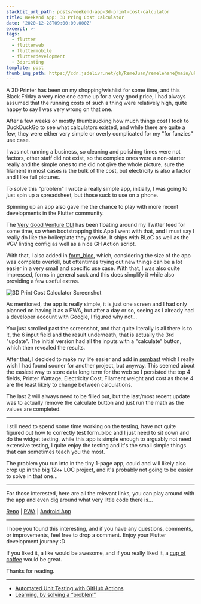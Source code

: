 ```yaml
---
stackbit_url_path: posts/weekend-app-3d-print-cost-calculator
title: Weekend App: 3D Pring Cost Calculator
date: '2020-12-28T09:00:00.000Z'
excerpt: >-
tags:
  - flutter
  - flutterweb
  - fluttermobile
  - flutterdevelopment
  - 3dprinting
template: post
thumb_img_path: https://cdn.jsdelivr.net/gh/RemeJuan/remelehane@main/uPic/play_store_feature.jpg
---
```

A 3D Printer has been on my shopping/wishlist for some time, and this Black Friday a very nice one came up for a very good price, I had always assumed that the running costs of such a thing were relatively high, quite happy to say I was very wrong on that one.

After a few weeks or mostly thumbsucking how much things cost I took to DuckDuckGo to see what calculators existed, and while there are quite a few, they were either very simple or overly complicated for my "for funzies" use case.

I was not running a business, so cleaning and polishing times were not factors, other staff did not exist, so the complex ones were a non-starter really and the simple ones to me did not give the whole picture, sure the filament in most cases is the bulk of the cost, but electricity is also a factor and I like full pictures.

To solve this "problem" I wrote a really simple app, initially, I was going to just spin up a spreadsheet, but those suck to use on a phone.

Spinning up an app also gave me the chance to play with more recent developments in the Flutter community.

The  [Very Good Venture CLI](https://verygood.ventures/blog/flutter-starter-app-very-good-core-cli)  has been floating around my Twitter feed for some time, so when bootstrapping this App I went with that, and I must say I really do like the boilerplate they provide. It ships with BLoC as well as the VGV linting config as well as a nice GH Action script.

With that, I also added in  [form_bloc](https://pub.dev/packages/form_bloc), which, considering the size of the app was complete overkill, but oftentimes trying out new things can be a lot easier in a very small and specific use case. With that, I was also quite impressed, forms in general suck and this does simplify it while also providing a few useful extras.

![3D Print Cost Calculator Screenshot](https://cdn.hashnode.com/res/hashnode/image/upload/v1640682660736/cGaNRXk0O.png)

As mentioned, the app is really simple, it is just one screen and I had only planned on having it as a PWA, but after a day or so, seeing as I already had a developer account with Google, I figured why not...

You just scrolled past the screenshot, and that quite literally is all there is to it, the 6 input field and the result underneath, that is actually the 3rd "update". The initial version had all the inputs with a "calculate" button, which then revealed the results.

After that, I decided to make my life easier and add in [sembast](https://pub.dev/packages/sembast) which I really wish I had found sooner for another project, but anyway. This seemed about the easiest way to store data long term for the web so I persisted the top 4 fields, Printer Wattage, Electricity Cost, Filament weight and cost as those 4 are the least likely to change between calculations.

The last 2 will always need to be filled out, but the last/most recent update was to actually remove the calculate button and just run the math as the values are completed.

___

I still need to spend some time working on the testing, have not quite figured out how to correctly test form_bloc and I just need to sit down and do the widget testing, while this app is simple enough to arguably not need extensive testing, I quite enjoy the testing and it's the small simple things that can sometimes teach you the most.

The problem you run into in the tiny 1-page app, could and will likely also crop up in the big 12k+ LOC project, and it's probably not going to be easier to solve in that one...

___

For those interested, here are all the relevant links, you can play around with the app and even dig around what very little code there is...

[Repo](https://github.com/RemeJuan/threed_print_cost_calculator) | [PWA](http://printcalc.codemagic.app) | [Android App](https://bit.ly/3DPrintCalc)

***

I hope you found this interesting, and if you have any questions, comments, or improvements, feel free to drop a comment. Enjoy your Flutter development journey :D

If you liked it, a like would be awesome, and if you really liked it, a [cup of coffee](https://www.buymeacoffee.com/remelehane) would be great.

Thanks for reading.

***

* [Automated Unit Testing with GitHub Actions](https://remelehane.dev/posts/automated-unit-testing-with-github-actions/)
* [Learning, by solving a “problem”](https://remelehane.dev/posts/learning-by-solving-a-problem/)
